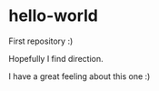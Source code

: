 # hello-world
First repository :)

Hopefully I find direction.

I have a great feeling about this one :)
